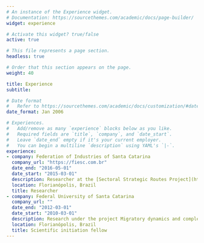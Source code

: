 ```yaml
---
# An instance of the Experience widget.
# Documentation: https://sourcethemes.com/academic/docs/page-builder/
widget: experience

# Activate this widget? true/false
active: true

# This file represents a page section.
headless: true

# Order that this section appears on the page.
weight: 40

title: Experience
subtitle:

# Date format
#   Refer to https://sourcethemes.com/academic/docs/customization/#date-format
date_format: Jan 2006

# Experiences.
#   Add/remove as many `experience` blocks below as you like.
#   Required fields are `title`, `company`, and `date_start`.
#   Leave `date_end` empty if it's your current employer.
#   You can begin a multiline `description` using YAML's `|-`.
experience:
- company: Federation of Industries of Santa Catarina
  company_url: "https://fiesc.com.br"
  date_end: "2016-05-01"
  date_start: "2015-03-01"
  description: Researcher at the [Sectoral Strategic Routes Project](https://www.observatoriofiesc.com.br/observatorio).
  location: Florianópolis, Brazil
  title: Researcher
- company: Federal University of Santa Catarina
  company_url: ""
  date_end: "2012-03-01"
  date_start: "2010-03-01"
  description: Research under the project Migratory dynamics and complexity an agent-based computational approach.
  location: Florianópolis, Brazil
  title: Scientific initiation fellow
---
```

